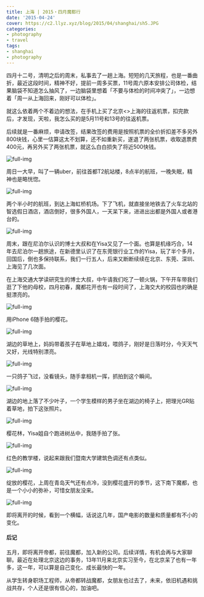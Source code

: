```yaml
---
title: 上海 | 2015・四月魔都行
date: '2015-04-24'
cover: https://c2.llyz.xyz/blog/2015/04/shanghai/sh5.JPG
categories:
- photography
- travel
tags:
- shanghai
- photography
---
```


四月十二号，清明之后的周末，私事去了一趟上海。短短的几天旅程，也是一番曲折，最近这段时间，精神不好，提前一周多买票，11号周六原本安排公司体检，结果脑袋不知道怎么抽风了，一边脑袋里想着「不要与体检的时间冲突了」，一边想着「周一从上海回来，刚好可以体检」。

就这么依着两个不着边的想法，在手机上买了北京<>上海的往返机票，扣完款后，才发现，天啦，我怎么买的是5月11号和13号的往返机票。

后续就是一番麻烦，申请改签，结果改签的费用是按照机票的全价折扣差不多另外800块钱，心里一估算这太不划算，还不如重新买，遂退了两张机票，收取退票费400元，再另外买了两张机票，就这么白白损失了将近500快钱。

![full-img](https://c2.llyz.xyz/blog/2015/04/shanghai/sh5.JPG)

周日一大早，叫了一辆uber，前往首都T2航站楼，8点半的航班，一晚失眠，精神也是略恍惚。

![full-img](https://c2.llyz.xyz/blog/2015/04/shanghai/sh4.JPG)

两个半小时的航班，到达上海虹桥机场。下了飞机，就直接坐地铁去了火车北站的智选假日酒店，酒店倒好，很多外国人，一天呆下来，进进出出都是外国人或者港台的。

![full-img](https://c2.llyz.xyz/blog/2015/04/shanghai/sh8.JPG)

周末，跟在尼泊尔认识的博士大叔和在Yisa又见了一个面。也算是机缘巧合，14年去尼泊尔一趟旅途，在新德里认识了在东莞银行业工作的Yisa，玩了半个多月，回国后，倒也多保持联系，我们一行五人，后来又断断续续在北京、东莞、深圳、上海见了几次面。

在上海交通大学读研究生的博士大叔，中午请我们吃了一顿火锅，下午开车带我们逛了下他的母校，四月初春，魔都花开也有一段时间了，上海交大的校园也的确是挺漂亮的。

![full-img](https://c2.llyz.xyz/blog/2015/04/shanghai/sh2.JPG)

用iPhone 6随手拍的樱花。

![full-img](https://c2.llyz.xyz/blog/2015/04/shanghai/sh1.JPG)

湖边的草地上，妈妈带着孩子在草地上嬉戏，喂鸽子，刚好是日落时分，今天天气又好，光线特别漂亮。

![full-img](https://c2.llyz.xyz/blog/2015/04/shanghai/sh11.JPG)

一只鸽子飞过，没看镜头，随手拿相机一挥，抓拍到这个瞬间。

![full-img](https://c2.llyz.xyz/blog/2015/04/shanghai/sh7.JPG)

湖边的地上落了不少叶子，一个学生模样的男子坐在湖边的椅子上，把理光GR贴着草地，拍下这张照片。

![full-img](https://c2.llyz.xyz/blog/2015/04/shanghai/sh6.JPG)

樱花林，Yisa姐自个跑进树丛中，我随手拍了张。

![full-img](https://c2.llyz.xyz/blog/2015/04/shanghai/sh9.JPG)

红色的教学楼，说起来跟我们暨南大学建筑色调还有点类似。

![full-img](https://c2.llyz.xyz/blog/2015/04/shanghai/sh10.JPG)

绽放的樱花，上周在青岛天气还有点冷，没到樱花盛开的季节，这下南下魔都，也是一个小小的弥补，可惜女朋友没来。

![full-img](https://c2.llyz.xyz/blog/2015/04/shanghai/sh3.JPG)

即将离开的时候，看到一个横幅，话说这几年，国产电影的数量和质量都有不小的变化。

#### 后记

五月，即将离开帝都，前往魔都，加入新的公司。后续详情，有机会再与大家聊聊。最近在处理北京这边的事务，13年11月来北京实习至今，在北京呆了也有一年多，这一年，可以算是自己变化、成长最快的一年。

从学生转身职场工程师，从帝都转战魔都，女朋友也过去了，未来，依旧机遇和挑战共存，个人还是很有信心的，加油吧。
